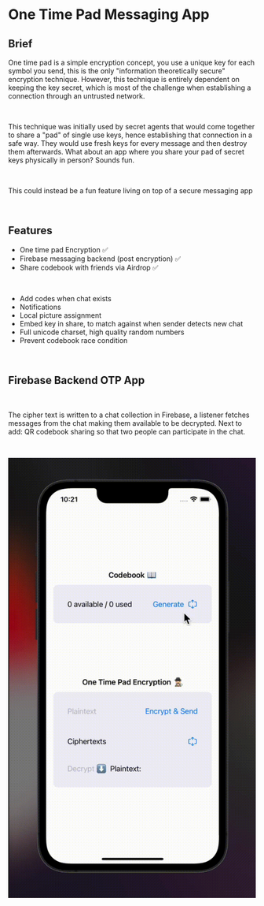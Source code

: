 
# One Time Pad Messaging App

## Brief

One time pad is a simple encryption concept, you use a unique key for each symbol you send, this is the only "information theoretically secure" encryption technique. However, this technique is entirely dependent on keeping the key secret, which is most of the challenge when establishing a connection through an untrusted network.

<br>

This technique was initially used by secret agents that would come together to share a "pad" of single use keys, hence establishing that connection in a safe way. They would use fresh keys for every message and then destroy them afterwards. What about an app where you share your pad of secret keys physically in person? Sounds fun.

<br>

This could instead be a fun feature living on top of a secure messaging app

<br>

## Features

- One time pad Encryption ✅
- Firebase messaging backend (post encryption) ✅
- Share codebook with friends via Airdrop ✅

<br>

- Add codes when chat exists
- Notifications
- Local picture assignment
- Embed key in share, to match against when sender detects new chat
- Full unicode charset, high quality random numbers
- Prevent codebook race condition

<br>

## Firebase Backend OTP App

<br>

The cipher text is written to a chat collection in Firebase, a listener fetches messages from 
the chat making them available to be decrypted. Next to add: QR codebook sharing so that two 
people can participate in the chat.

<br>

![app v2 gif](vid2.gif)


